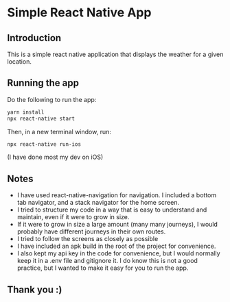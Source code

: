 # Simple React Native App

## Introduction

This is a simple react native application that displays the weather for a given location.

## Running the app

Do the following to run the app:

```bash
yarn install
npx react-native start
```

Then, in a new terminal window, run:

```bash
npx react-native run-ios
```

(I have done most my dev on iOS)

## Notes

- I have used react-native-navigation for navigation. I included a bottom tab navigator, and a stack navigator for the home screen.
- I tried to structure my code in a way that is easy to understand and maintain, even if it were to grow in size.
- If it were to grow in size a large amount (many many journeys), I would probably have different journeys in their own routes.
- I tried to follow the screens as closely as possible
- I have included an apk build in the root of the project for convenience.
- I also kept my api key in the code for convenience, but I would normally keep it in a .env file and gitignore it. I do know this is not a good practice, but I wanted to make it easy for you to run the app.

## Thank you :)
